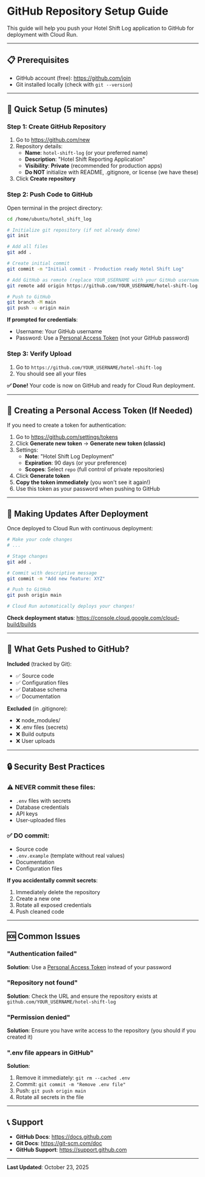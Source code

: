 
# GitHub Repository Setup Guide

This guide will help you push your Hotel Shift Log application to GitHub for deployment with Cloud Run.

---

## 📋 Prerequisites

- GitHub account (free): https://github.com/join
- Git installed locally (check with `git --version`)

---

## 🚀 Quick Setup (5 minutes)

### Step 1: Create GitHub Repository

1. Go to https://github.com/new
2. Repository details:
   - **Name**: `hotel-shift-log` (or your preferred name)
   - **Description**: "Hotel Shift Reporting Application"
   - **Visibility**: **Private** (recommended for production apps)
   - **Do NOT** initialize with README, .gitignore, or license (we have these)
3. Click **Create repository**

### Step 2: Push Code to GitHub

Open terminal in the project directory:

```bash
cd /home/ubuntu/hotel_shift_log

# Initialize git repository (if not already done)
git init

# Add all files
git add .

# Create initial commit
git commit -m "Initial commit - Production ready Hotel Shift Log"

# Add GitHub as remote (replace YOUR_USERNAME with your GitHub username)
git remote add origin https://github.com/YOUR_USERNAME/hotel-shift-log.git

# Push to GitHub
git branch -M main
git push -u origin main
```

**If prompted for credentials**:
- Username: Your GitHub username
- Password: Use a [Personal Access Token](https://github.com/settings/tokens) (not your GitHub password)

### Step 3: Verify Upload

1. Go to `https://github.com/YOUR_USERNAME/hotel-shift-log`
2. You should see all your files

**✅ Done!** Your code is now on GitHub and ready for Cloud Run deployment.

---

## 🔐 Creating a Personal Access Token (If Needed)

If you need to create a token for authentication:

1. Go to https://github.com/settings/tokens
2. Click **Generate new token** → **Generate new token (classic)**
3. Settings:
   - **Note**: "Hotel Shift Log Deployment"
   - **Expiration**: 90 days (or your preference)
   - **Scopes**: Select `repo` (full control of private repositories)
4. Click **Generate token**
5. **Copy the token immediately** (you won't see it again!)
6. Use this token as your password when pushing to GitHub

---

## 🔄 Making Updates After Deployment

Once deployed to Cloud Run with continuous deployment:

```bash
# Make your code changes
# ...

# Stage changes
git add .

# Commit with descriptive message
git commit -m "Add new feature: XYZ"

# Push to GitHub
git push origin main

# Cloud Run automatically deploys your changes!
```

**Check deployment status**: https://console.cloud.google.com/cloud-build/builds

---

## 📁 What Gets Pushed to GitHub?

**Included** (tracked by Git):
- ✅ Source code
- ✅ Configuration files
- ✅ Database schema
- ✅ Documentation

**Excluded** (in .gitignore):
- ❌ node_modules/
- ❌ .env files (secrets)
- ❌ Build outputs
- ❌ User uploads

---

## 🔒 Security Best Practices

### ⚠️ NEVER commit these files:
- `.env` files with secrets
- Database credentials
- API keys
- User-uploaded files

### ✅ DO commit:
- Source code
- `.env.example` (template without real values)
- Documentation
- Configuration files

**If you accidentally commit secrets**:
1. Immediately delete the repository
2. Create a new one
3. Rotate all exposed credentials
4. Push cleaned code

---

## 🆘 Common Issues

### "Authentication failed"
**Solution**: Use a [Personal Access Token](https://github.com/settings/tokens) instead of your password

### "Repository not found"
**Solution**: Check the URL and ensure the repository exists at `github.com/YOUR_USERNAME/hotel-shift-log`

### "Permission denied"
**Solution**: Ensure you have write access to the repository (you should if you created it)

### ".env file appears in GitHub"
**Solution**:
1. Remove it immediately: `git rm --cached .env`
2. Commit: `git commit -m "Remove .env file"`
3. Push: `git push origin main`
4. Rotate all secrets in the file

---

## 📞 Support

- **GitHub Docs**: https://docs.github.com
- **Git Docs**: https://git-scm.com/doc
- **GitHub Support**: https://support.github.com

---

**Last Updated**: October 23, 2025
